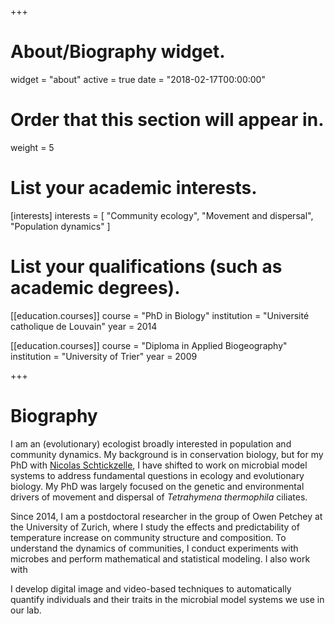 +++
# About/Biography widget.
widget = "about"
active = true
date = "2018-02-17T00:00:00"

# Order that this section will appear in.
weight = 5

# List your academic interests.
[interests]
  interests = [
    "Community ecology",
    "Movement and dispersal",
    "Population dynamics"
  ]

# List your qualifications (such as academic degrees).
[[education.courses]]
  course = "PhD in Biology"
  institution = "Université catholique de Louvain"
  year = 2014

[[education.courses]]
  course = "Diploma in Applied Biogeography"
  institution = "University of Trier"
  year = 2009

+++

# Biography

I am an (evolutionary) ecologist broadly interested in population and community dynamics. My background is in conservation biology, but for my PhD with [Nicolas Schtickzelle](https://www.nicolas-schtickzelle.net/), I have shifted to work on microbial model systems to address fundamental questions in ecology and evolutionary biology. My PhD was largely focused on the genetic and environmental drivers of movement and dispersal of _Tetrahymena thermophila_ ciliates.

Since 2014, I am a postdoctoral researcher in the group of Owen Petchey at the University of Zurich, where I study the effects and predictability of temperature increase on community structure and composition. To understand the dynamics of communities, I conduct experiments with microbes and perform mathematical and statistical modeling. I also work with 

I develop digital image and video-based techniques to automatically quantify individuals and their traits in the microbial model systems we use in our lab. 